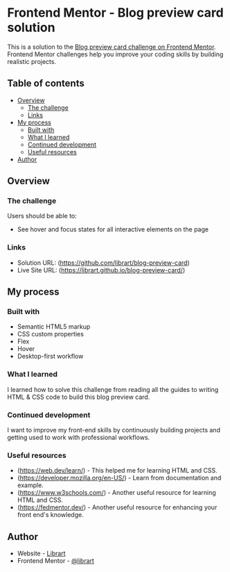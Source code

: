 # Frontend Mentor - Blog preview card solution

This is a solution to the [Blog preview card challenge on Frontend Mentor](https://www.frontendmentor.io/challenges/blog-preview-card-ckPaj01IcS). Frontend Mentor challenges help you improve your coding skills by building realistic projects.

## Table of contents

- [Overview](#overview)
  - [The challenge](#the-challenge)
  - [Links](#links)
- [My process](#my-process)
  - [Built with](#built-with)
  - [What I learned](#what-i-learned)
  - [Continued development](#continued-development)
  - [Useful resources](#useful-resources)
- [Author](#author)

## Overview

### The challenge

Users should be able to:

- See hover and focus states for all interactive elements on the page

### Links

- Solution URL: (https://github.com/librart/blog-preview-card)
- Live Site URL: (https://librart.github.io/blog-preview-card/)

## My process

### Built with

- Semantic HTML5 markup
- CSS custom properties
- Flex
- Hover
- Desktop-first workflow

### What I learned

I learned how to solve this challenge from reading all the guides to writing HTML & CSS code to build this blog preview card.

### Continued development

I want to improve my front-end skills by continuously building projects and getting used to work with professional workflows.

### Useful resources

- (https://web.dev/learn/) - This helped me for learning HTML and CSS.
- (https://developer.mozilla.org/en-US/) - Learn from documentation and example.
- (https://www.w3schools.com/) - Another useful resource for learning HTML and CSS.
- (https://fedmentor.dev/) - Another useful resource for enhancing your front end's knowledge.

## Author

- Website - [Librart](https://librart.github.io/)
- Frontend Mentor - [@librart](https://www.frontendmentor.io/profile/librart)
